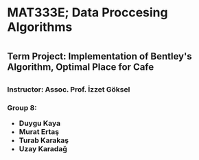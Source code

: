 <h1> MAT333E; Data Proccesing Algorithms <h1>
<h2> Term Project: Implementation of Bentley's Algorithm, Optimal Place for Cafe <h2>
<h3> Instructor: Assoc. Prof. İzzet Göksel <h3>
    
<h3> Group 8:
    <ul>
     <li> Duygu Kaya 
     <li> Murat Ertaş 
     <li> Turab Karakaş 
     <li> Uzay Karadağ 
    <ul>
